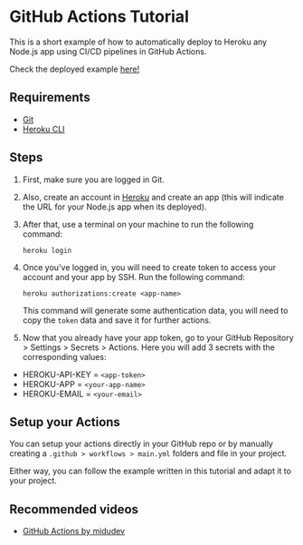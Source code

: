 # GitHub Actions Tutorial

This is a short example of how to automatically deploy to Heroku any Node.js app using CI/CD pipelines in GitHub Actions.

Check the deployed example [here!](https://form-lc.herokuapp.com/)

## Requirements

- [Git](https://git-scm.com/downloads)
- [Heroku CLI](https://devcenter.heroku.com/articles/heroku-cli)

## Steps

1. First, make sure you are logged in Git.

2. Also, create an account in [Heroku](https://www.heroku.com) and create an app (this will indicate the URL for your Node.js app when its deployed).

3. After that, use a terminal on your machine to run the following command: 

	```
	heroku login
	```

4. Once you've logged in, you will need to create token to access your account and your app by SSH. Run the following command:

	```
	heroku authorizations:create <app-name>
	```

	This command will generate some authentication data, you will need to copy the `token` data and save it for further actions.

5. Now that you already have your app token, go to your GitHub Repository > Settings > Secrets > Actions. Here you will add 3 secrets with the corresponding values:

- HEROKU-API-KEY = `<app-token>`
- HEROKU-APP     = `<your-app-name>`
- HEROKU-EMAIL   = `<your-email>`

## Setup your Actions

You can setup your actions directly in your GitHub repo or by manually creating a `.github > workflows > main.yml` folders and file in your project.
  
Either way, you can follow the example written in this tutorial and adapt it to your project.
  
## Recommended videos
  
- [GitHub Actions by midudev](https://youtu.be/sIhm4YOMK6Q)

